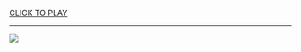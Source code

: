 
<a href="https://premium76.site?title=driving_game_unblocked&ref=13M">CLICK TO PLAY</a></h3>
<hr>

<a href="https://premium76.site?title=driving_game_unblocked&ref=13M"><img src="https://clearcache.store/games.png"></a>


